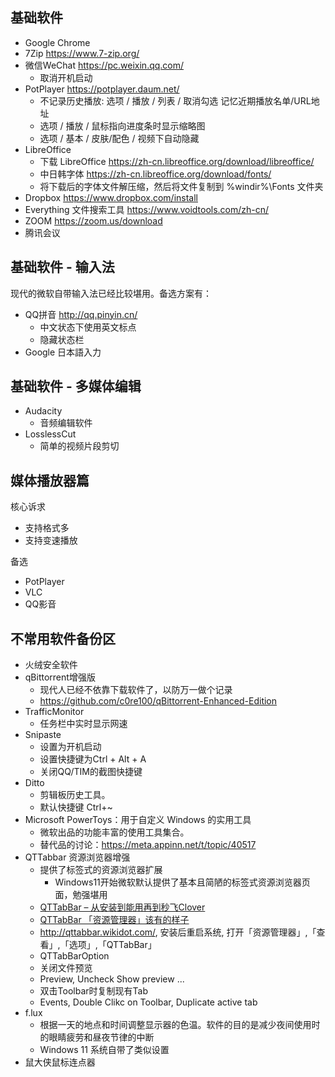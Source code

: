 ## 基础软件
- Google Chrome
- 7Zip https://www.7-zip.org/
- 微信WeChat https://pc.weixin.qq.com/
  - 取消开机启动
- PotPlayer https://potplayer.daum.net/
  - 不记录历史播放:  选项 / 播放 / 列表 / 取消勾选 记忆近期播放名单/URL地址
  - 选项 / 播放 / 鼠标指向进度条时显示缩略图
  - 选项 / 基本 / 皮肤/配色 / 视频下自动隐藏
- LibreOffice
  - 下载 LibreOffice https://zh-cn.libreoffice.org/download/libreoffice/
  - 中日韩字体 https://zh-cn.libreoffice.org/download/fonts/
  - 将下载后的字体文件解压缩，然后将文件复制到 %windir%\Fonts 文件夹
- Dropbox https://www.dropbox.com/install    
- Everything 文件搜索工具 https://www.voidtools.com/zh-cn/
- ZOOM https://zoom.us/download
- 腾讯会议
  
## 基础软件 - 输入法
现代的微软自带输入法已经比较堪用。备选方案有：
- QQ拼音 http://qq.pinyin.cn/
  - 中文状态下使用英文标点
  - 隐藏状态栏
- Google 日本語入力

## 基础软件 - 多媒体编辑 
- Audacity
  - 音频编辑软件
- LosslessCut
  - 简单的视频片段剪切

## 媒体播放器篇
核心诉求
- 支持格式多
- 支持变速播放

备选
- PotPlayer
- VLC
- QQ影音
  
## 不常用软件备份区
- 火绒安全软件
- qBittorrent增强版
  - 现代人已经不依靠下载软件了，以防万一做个记录
  - https://github.com/c0re100/qBittorrent-Enhanced-Edition
- TrafficMonitor
  - 任务栏中实时显示网速
- Snipaste
  - 设置为开机启动
  - 设置快捷键为Ctrl + Alt + A
  - 关闭QQ/TIM的截图快捷键
- Ditto
  - 剪辑板历史工具。
  - 默认快捷键 Ctrl+~
- Microsoft PowerToys：用于自定义 Windows 的实用工具
  - 微软出品的功能丰富的使用工具集合。
  - 替代品的讨论：https://meta.appinn.net/t/topic/40517
- QTTabbar 资源浏览器增强
  - 提供了标签式的资源浏览器扩展
    - Windows11开始微软默认提供了基本且简陋的标签式资源浏览器页面，勉强堪用
  - [QTTabBar – 从安装到能用再到秒飞Clover](https://www.mokeyjay.com/archives/1811)
  - [QTTabBar 「资源管理器」该有的样子](https://sspai.com/post/52521)
  - http://qttabbar.wikidot.com/, 安装后重启系统, 打开「资源管理器」,「查看」,「选项」,「QTTabBar」
  - QTTabBarOption 
  - 关闭文件预览 
  - Preview, Uncheck Show preview ... 
  - 双击Toolbar时复制现有Tab 
  - Events, Double Clikc on Toolbar, Duplicate active tab
- f.lux
  - 根据一天的地点和时间调整显示器的色温。软件的目的是减少夜间使用时的眼睛疲劳和昼夜节律的中断
  - Windows 11 系统自带了类似设置
- 鼠大侠鼠标连点器
